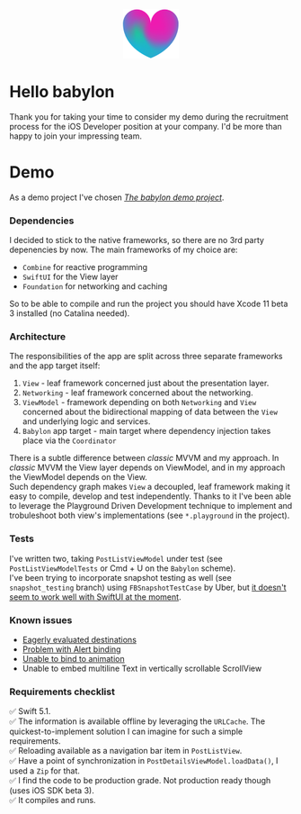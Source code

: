 <p align="center">
<img src="https://github.com/Babylonpartners/ios-playbook/raw/master/logo.png">
</p>


Hello babylon
==================================


Thank you for taking your time to consider my demo during the recruitment process for the iOS Developer position at your company. I'd be more than happy to join your impressing team.

# Demo

As a demo project I've chosen [*The babylon demo project*](https://github.com/Babylonpartners/ios-playbook/blob/master/Interview/demo.md#1-the-babylon-demo-project).

### Dependencies

I decided to stick to the native frameworks, so there are no 3rd party depenencies by now. The main frameworks of my choice are:

- `Combine` for reactive programming
- `SwiftUI` for the View layer
- `Foundation` for networking and caching

So to be able to compile and run the project you should have Xcode 11 beta 3 installed (no Catalina needed).

### Architecture

The responsibilities of the app are split across three separate frameworks and the app target itself:

1. `View` - leaf framework concerned just about the presentation layer.
2. `Networking` - leaf framework concerned about the networking.
3. `ViewModel` - framework depending on both `Networking` and `View` concerned about the bidirectional mapping of data between the `View` and underlying logic and services.
4. `Babylon` app target - main target where dependency injection takes place via the `Coordinator`

There is a subtle difference between *classic* MVVM and my approach. In *classic* MVVM the View layer depends on ViewModel, and in my approach the ViewModel depends on the View.  
Such dependency graph makes `View` a decoupled, leaf framework making it easy to compile, develop and test independently. Thanks to it I've been able to leverage the Playground Driven Development technique to implement and trobuleshoot both view's implementations (see `*.playground` in the project).

### Tests

I've written two, taking `PostListViewModel` under test (see `PostListViewModelTests` or Cmd + U on the `Babylon` scheme).  
I've been trying to incorporate snapshot testing as well (see `snapshot_testing` branch) using `FBSnapshotTestCase` by Uber, but [it doesn't seem to work well with SwiftUI at the moment](https://github.com/uber/ios-snapshot-test-case/issues/97).

### Known issues

- [Eagerly evaluated destinations](https://twitter.com/chriseidhof/status/1144242544680849410)
- [Problem with Alert binding](https://stackoverflow.com/questions/56762294/how-to-bind-presentation-of-swiftui-alert-when-triggered-outside-of-the-view)
- [Unable to bind to animation](https://forums.developer.apple.com/thread/117824)
- Unable to embed multiline Text in vertically scrollable ScrollView

### Requirements checklist

✅ Swift 5.1.  
✅ The information is available offline by leveraging the `URLCache`. The quickest-to-implement solution I can imagine for such a simple requirements.  
✅ Reloading available as a navigation bar item in `PostListView`.  
✅ Have a point of synchronization in `PostDetailsViewModel.loadData()`, I used a `Zip` for that.  
✅ I find the code to be production grade. Not production ready though (uses iOS SDK beta 3).  
✅ It compiles and runs.
